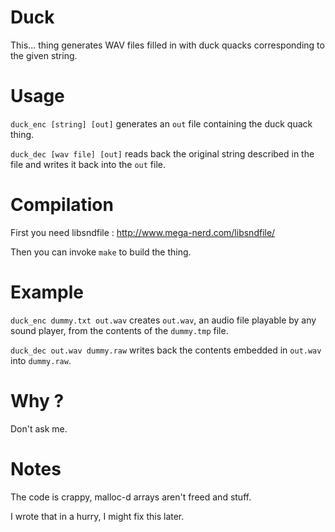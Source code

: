# Duck
This... thing generates WAV files filled in with duck quacks corresponding to the given string.

# Usage
`duck_enc [string] [out]` generates an `out` file containing the duck quack thing.

`duck_dec [wav file] [out]` reads back the original string described in the file and writes it back into the `out` file.

# Compilation
First you need libsndfile : http://www.mega-nerd.com/libsndfile/

Then you can invoke `make` to build the thing.

# Example
`duck_enc dummy.txt out.wav` creates `out.wav`, an audio file playable by any sound player, from the contents of the `dummy.tmp` file.

`duck_dec out.wav dummy.raw` writes back the contents embedded in `out.wav` into `dummy.raw`.

# Why ?
Don't ask me.

# Notes
The code is crappy, malloc-d arrays aren't freed and stuff.

I wrote that in a hurry, I might fix this later.
